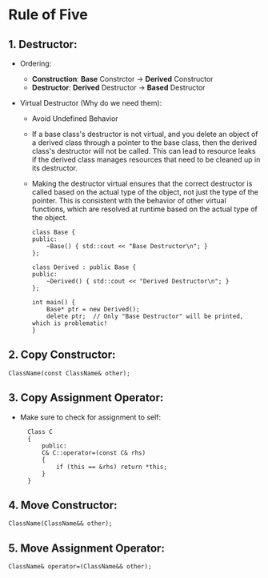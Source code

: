 # Rule of Five

## 1. Destructor:

- Ordering:
  - **Construction**: **Base** Constrctor -> **Derived** Constructor
  - **Destructor**: **Derived** Destructor -> **Based** Destructor

- Virtual Destructor (Why do we need them):
  - Avoid Undefined Behavior
  - If a base class's destructor is not virtual, and you delete an object of a derived class through a pointer to the base class, then the derived class's destructor will not be called. This can lead to resource leaks if the derived class manages resources that need to be cleaned up in its destructor.
  - Making the destructor virtual ensures that the correct destructor is called based on the actual type of the object, not just the type of the pointer. This is consistent with the behavior of other virtual functions, which are resolved at runtime based on the actual type of the object.

        class Base {
        public:
            ~Base() { std::cout << "Base Destructor\n"; }
        };

        class Derived : public Base {
        public:
            ~Derived() { std::cout << "Derived Destructor\n"; }
        };

        int main() {
            Base* ptr = new Derived();
            delete ptr;  // Only "Base Destructor" will be printed, which is problematic!
        }


## 2. Copy Constructor:

    ClassName(const ClassName& other);


## 3. Copy Assignment Operator:


- Make sure to check for assignment to self:

        Class C
        {
            public:
            C& C::operator=(const C& rhs)
            {
                if (this == &rhs) return *this;
            }
        }


## 4. Move Constructor:

    ClassName(ClassName&& other);


## 5. Move Assignment Operator:

    ClassName& operator=(ClassName&& other);